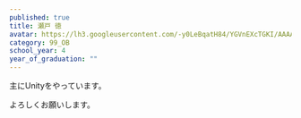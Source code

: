 ```yaml
---
published: true
title: 瀬戸 徳
avatar: https://lh3.googleusercontent.com/-y0LeBqatH84/YGVnEXcTGKI/AAAAAAAAUn8/mUuH4aTQwr4bxDR87u0PYJrhs2nY-1-AACE0YBhgLKroEAL1OcqyxBQcoVp8Icaxk4m5MsaQuDbG3EDgPca-JW4kUxNRw-RjmzcP6R_DVOXqvd4xYK6gVlji06VbUk_onOzEFXQFar1iMSkwhNYs6r2nixZhwW70wHR1sO9TgUuAJpC21g1r99m0KPRLzRWg6xmt8S7_NMrLroTkzkNRXQSajHcG5d1AxvToueGgGRR0X8alTAKTPme5lct8LN7qpckz9oQJbJOXhUX7ZEK3W6EBSXXcGxmWcLXmoN6AFja6wcVF0pW1kJSyw2LBkYEdCzJPdE7RTTT6v4HzMzPPEb7EeaPfWoAnqos7xVwH7NjKAs20jphCWSw127oN5-jID2B78uS4L0x9AO3vhx7QHEysHokbGFX_8f17r9_ACE3xl_PB-fsFH5tXE0SGsKieOwVA06g1mMtU-w_Xnff1YOSbvcGdHWo3fogZsv3BpfDH3S-lm1z0RKo85ULSEGcgkL0pEVUbiLNKNXyRQTyjnZoSSojuMFStubNzswGRnr5JQptbr7mUiWdX_uTcT4tgyLHeKVCq50Wnby95xDR5d2cCPqRco4ONS0X0-r0b9zGdUI4U9sCGjNsrmPOdMbCzGmEnL7g_WYha6ZJoZMIvTtHF2FRf4bQVn4vHTi55i1mY_Wqnr8cH1mQKUd5ZFFRECcnj_4d6cYTEEuyo_0v4YpAfWlVRGNDqBZUvYdfm6O5SkawqBFPGvAZU8LK5sz12VRY_5HWfAijtth36-uSmJJJz056Dk2WuVCkE-MJrYlYMG/s400/Noboru%2BSeto.webp
category: 99_OB
school_year: 4
year_of_graduation: ""
---
```

主にUnityをやっています。

よろしくお願いします。